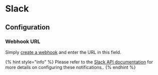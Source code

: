 # Slack

## Configuration

### Webhook URL

Simply [create a webhook](https://my.slack.com/services/new/incoming-webhook/) and enter the URL in this field.

{% hint style="info" %}
Please refer to the [Slack API documentation](https://api.slack.com/messaging/webhooks) for more details on configuring these notifications..
{% endhint %}

